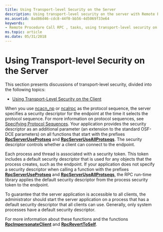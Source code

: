 ```yaml
---
title: Using Transport-level Security on the Server
description: Using transport-level security on the server with Remote Procedure Call (RPC).
ms.assetid: 8ad86d46-cdc8-44f0-bb56-4d5069f33e64
keywords:
- Remote Procedure Call RPC , tasks, using transport-level security on the server
ms.topic: article
ms.date: 05/31/2018
---
```


# Using Transport-level Security on the Server

This section presents discussions of transport-level security, divided into the following topics:

-   [Using Transport-Level Security on the Client](using-transport-level-security-on-the-client.md)

When you use [ncacn\_np](https://docs.microsoft.com/windows/desktop/Midl/ncacn-np) or [ncalrpc](https://docs.microsoft.com/windows/desktop/Midl/ncalrpc) as the protocol sequence, the server specifies a security descriptor for the endpoint at the time it selects the protocol sequence. For more information on protocol sequences, see [Specifying Protocol Sequences](specifying-protocol-sequences.md). Your application provides the security descriptor as an additional parameter (an extension to the standard OSF-DCE parameters) on all functions that start with the prefixes [**RpcServerUseProtseq**](/windows/desktop/api/Rpcdce/nf-rpcdce-rpcserveruseprotseq) and [**RpcServerUseAllProtseqs**](/windows/desktop/api/Rpcdce/nf-rpcdce-rpcserveruseallprotseqs). The security descriptor controls whether a client can connect to the endpoint.

Each process and thread is associated with a security token. This token includes a default security descriptor that is used for any objects that the process creates, such as the endpoint. If your application does not specify a security descriptor when calling a function with the prefixes [**RpcServerUseProtseq**](/windows/desktop/api/Rpcdce/nf-rpcdce-rpcserveruseprotseq) and [**RpcServerUseAllProtseqs**](/windows/desktop/api/Rpcdce/nf-rpcdce-rpcserveruseallprotseqs), the RPC run-time library applies the default security descriptor from the process security token to the endpoint.

To guarantee that the server application is accessible to all clients, the administrator should start the server application on a process that has a default security descriptor that all clients can use. Generally, only system processes have a default security descriptor.

For more information about these functions and the functions [**RpcImpersonateClient**](/windows/desktop/api/Rpcdce/nf-rpcdce-rpcimpersonateclient) and [**RpcRevertToSelf**](/windows/desktop/api/Rpcdce/nf-rpcdce-rpcreverttoself).

 

 




